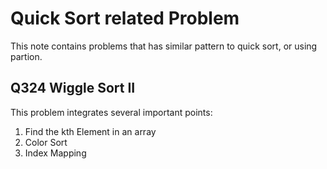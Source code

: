 # Quick Sort related Problem

This note contains problems that has similar pattern to quick sort, or using partion.

## Q324 Wiggle Sort II

This problem integrates several important points:
1. Find the kth Element in an array
2. Color Sort
3. Index Mapping
